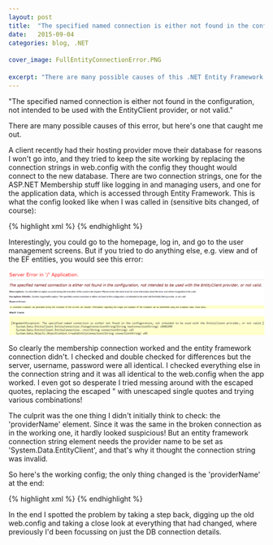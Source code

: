 ```yaml
---
layout: post
title:  "The specified named connection is either not found in the configuration, not intended to be used with the EntityClient provider, or not valid."
date:   2015-09-04
categories: blog, .NET

cover_image: FullEntityConnectionError.PNG

excerpt: "There are many possible causes of this .NET Entity Framework error, but here's one that caught me out."
---
```

"The specified named connection is either not found in the configuration, not intended to be used with the EntityClient provider, or not valid."

There are many possible causes of this error, but here's one that caught me out.

A client recently had their hosting provider move their database for reasons I won't go into, and they tried to keep the site working by replacing the connection strings in web.config with the config they thought would connect to the new database. There are two connection strings, one for the ASP.NET Membership stuff like logging in and managing users, and one for the application data, which is accessed through Entity Framework. This is what the config looked like when I was called in (sensitive bits changed, of course):

{% highlight xml %}
    <add name="ApplicationServices" connectionString="Server=SQL-07; Database=db1; User Id=user_0001; Password=XXXX" providerName="System.Data.SqlClient" />
    <add name="ApplicationDBEntities" connectionString="metadata=res://*/Models.ApplicationDBModel.csdl|res://*/Models.ApplicationDBModel.ssdl|res://*/Models.ApplicationDBModel.msl;provider=System.Data.SqlClient;provider connection string=&quot;Server=SQL-07; Database=db1; User Id=user_0001; Password=XXXX; MultipleActiveResultSets=True&quot;" providerName="System.Data.SqlClient" />
{% endhighlight %}

Interestingly, you could go to the homepage, log in, and go to the user management screens. But if you tried to do anything else, e.g. view and of the EF entities, you would see this error:

![This error could mean a lot of things](/images/SmallEntityConnectionError.PNG)

So clearly the membership connection worked and the entity framework connection didn't. I checked and double checked for differences but the server, username, password were all identical. I checked everything else in the connection string and it was all identical to the web.config when the app worked. I even got so desperate I tried messing around with the escaped quotes, replacing the escaped &quot; with unescaped single quotes and trying various combinations!

The culprit was the one thing I didn't initially think to check: the 'providerName' element. Since it was the same in the broken connection as in the working one, it hardly looked suspicious! But an entity framework connection string element needs the provider name to be set as 'System.Data.EntityClient', and that's why it thought the connection string was invalid.

So here's the working config; the only thing changed is the 'providerName' at the end:

{% highlight xml %}
    <add name="ApplicationDBEntities" connectionString="metadata=res://*/Models.ApplicationDBModel.csdl|res://*/Models.ApplicationDBModel.ssdl|res://*/Models.ApplicationDBModel.msl;provider=System.Data.SqlClient;provider connection string=&quot;Server=SQL-07; Database=db1; User Id=user_0001; Password=XXXX; MultipleActiveResultSets=True&quot;" providerName="System.Data.EntityClient" />
{% endhighlight %}

In the end I spotted the problem by taking a step back, digging up the old web.config and taking a close look at everything that had changed, where previously I'd been focussing on just the DB connection details.